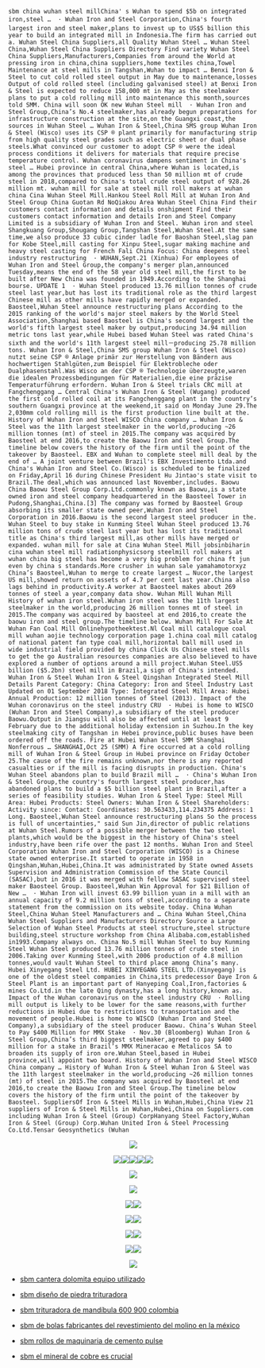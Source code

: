 
```
sbm china wuhan steel millChina' s Wuhan to spend $5b on integrated iron,steel …  · Wuhan Iron and Steel Corporation,China's fourth largest iron and steel maker,plans to invest up to US$5 billion this year to build an integrated mill in Indonesia.The firm has carried out a. Wuhan Steel China Suppliers,all Quality Wuhan Steel … Wuhan Steel China,Wuhan Steel China Suppliers Directory Find variety Wuhan Steel China Suppliers,Manufacturers,Companies from around the World at pressing iron in china,china suppliers,home textiles china,Towel Maintenance at steel mills in Tangshan,Wuhan to impact … Benxi Iron & Steel to cut cold rolled steel output in May due to maintenance,losses Output of cold rolled steel (including galvanised steel) at Benxi Iron & Steel is expected to reduce 158,000 mt in May as the steelmaker plans to put a cold rolling mill into maintenance this month,sources told SMM. China will soon OK new Wuhan Steel mill  · Wuhan Iron and Steel Group,China’s No.4 steelmaker,has already begun preparations for infrastructure construction at the site,on the Guangxi coast,the sources in Wuhan Steel … Wuhan Iron & Steel,China SMS group Wuhan Iron & Steel (Wisco) uses its CSP ® plant primarily for manufacturing strip from high quality steel grades such as electric sheet or dual phase steels.What convinced our customer to adopt CSP ® were the ideal process conditions it delivers for materials that require precise temperature control. Wuhan coronavirus dampens sentiment in China's steel … Hubei province in central China,where Wuhan is located,is among the provinces that produced less than 50 million mt of crude steel in 2018,compared to China's total crude steel output of 928.26 million mt. wuhan mill for sale at steel mill roll makers at wuhan china Cina Wuhan Steel Mill.Hankou Steel Roll Mill at Wuhan Iron And Steel Group China Guotan Rd NoQiakou Area Wuhan Steel China Find their customers contact information and details onshipment Find their customers contact information and details Iron and Steel Company Limited is a subsidiary of Wuhan Iron and Steel. Wuhan iron and steel Shangkuang Group,Shougang Group,Tangshan Steel,Wuhan Steel.At the same time,we also produce 33 cubic cinder ladle for Baoshan Steel,slag pan for Kobe Steel,mill casting for Xinpu Steel,sugar making machine and heavy steel casting for French Fali China Focus: China deepens steel industry restructuring  · WUHAN,Sept.21 (Xinhua) For employees of Wuhan Iron and Steel Group,the company's merger plan,announced Tuesday,means the end of the 58 year old steel mill,the first to be built after New China was founded in 1949.According to the Shanghai bourse. UPDATE 1  · Wuhan Steel produced 13.76 million tonnes of crude steel last year,but has lost its traditional role as the third largest Chinese mill as other mills have rapidly merged or expanded. Baosteel,Wuhan Steel announce restructuring plans According to the 2015 ranking of the world's major steel makers by the World Steel Association,Shanghai based Baosteel is China's second largest and the world's fifth largest steel maker by output,producing 34.94 million metric tons last year,while Hubei based Wuhan Steel was rated China's sixth and the world's 11th largest steel mill－producing 25.78 million tons. Wuhan Iron & Steel,China SMS group Wuhan Iron & Steel (Wisco) nutzt seine CSP ® Anlage primär zur Herstellung von Bändern aus hochwertigen Stahlgüten,zum Beispiel für Elektrobleche oder Dualphasenstahl.Was Wisco an der CSP ® Technologie überzeugte,waren die idealen Prozessbedingungen für Materialien,die eine präzise Temperaturführung erfordern. Wuhan Iron & Steel trials CRC mill at Fangchenggang … Central China's Wuhan Iron & Steel (Wugang) produced the first cold rolled coil at its Fangchenggang plant in the country’s southern Guangxi province at the weekend,it said on Monday June 29.The 2,030mm cold rolling mill is the first production line built at the. History of Wuhan Iron and Steel WISCO China company … Wuhan Iron & Steel was the 11th largest steelmaker in the world,producing ~26 million tonnes (mt) of steel in 2015.The company was acquired by Baosteel at end 2016,to create the Baowu Iron and Steel Group.The timeline below covers the history of the firm until the point of the takeover by Baosteel. EBX and Wuhan to complete steel mill deal by the end of … A joint venture between Brazil's EBX Investimento Ltda.and China's Wuhan Iron and Steel Co.(Wisco) is scheduled to be finalized on Friday,April 16 during Chinese President Hu Jintao's state visit to Brazil.The deal,which was announced last November,includes. Baowu China Baowu Steel Group Corp.Ltd.commonly known as Baowu,is a state owned iron and steel company headquartered in the Baosteel Tower in Pudong,Shanghai,China.[3] The company was formed by Baosteel Group absorbing its smaller state owned peer,Wuhan Iron and Steel Corporation in 2016.Baowu is the second largest steel producer in the. Wuhan Steel to buy stake in Kunming Steel Wuhan Steel produced 13.76 million tons of crude steel last year but has lost its traditional title as China's third largest mill,as other mills have merged or expanded. wuhan mill for sale at Cina Wuhan Steel Mill jobsinbiharin cina wuhan steel mill radiationphysicsorg steelmill roll makers at wuhan china big steel has become a very big problem for china ft jun even by china s standards.More crusher in wuhan sale yamahamotorxyz China’s Baosteel,Wuhan to merge to create largest … Nucor,the largest US mill,showed return on assets of 4.7 per cent last year.China also lags behind in productivity.A worker at Baosteel makes about 269 tonnes of steel a year,company data show. Wuhan Mill Wuhan Mill History of wuhan iron steel.Wuhan iron steel was the 11th largest steelmaker in the world,producing 26 million tonnes mt of steel in 2015.The company was acquired by baosteel at end 2016,to create the baowu iron and steel group.The timeline below. Wuhan Mill For Sale At Wuhan Fan Coal Mill Onlinehypotheektest.Nl Coal mill catalogue coal mill wuhan aojie technology corporation page 1.china coal mill catalog of national patent fan type coal mill,horizontal ball mill used in wide industrial field provided by china Click Us Chinese steel mills to get the go Australian resources companies are also believed to have explored a number of options around a mill project.Wuhan Steel.US5 billion ($5.2bn) steel mill in Brazil,a sign of China's intended. Wuhan Iron & Steel Wuhan Iron & Steel Qingshan Integrated Steel Mill Details Parent Category: China Category: Iron and Steel Industry Last Updated on 01 September 2018 Type: Integrated Steel Mill Area: Hubei Annual Production: 12 million tonnes of Steel (2013). Impact of the Wuhan coronavirus on the steel industry CRU  · Hubei is home to WISCO (Wuhan Iron and Steel Company),a subsidiary of the steel producer Baowu.Output in Jiangsu will also be affected until at least 9 February due to the additional holiday extension in Suzhou.In the key steelmaking city of Tangshan in Hebei province,public buses have been ordered off the roads. Fire at Hubei Wuhan Steel SMM Shanghai Nonferrous … SHANGHAI,Oct 25 (SMM) A fire occurred at a cold rolling mill of Wuhan Iron & Steel Group in Hubei province on Friday October 25.The cause of the fire remains unknown,nor there is any reported casualties or if the mill is facing disrupts in production. China's Wuhan Steel abandons plan to build Brazil mill …  · China's Wuhan Iron & Steel Group,the country's fourth largest steel producer,has abandoned plans to build a $5 billion steel plant in Brazil,after a series of feasibility studies. Wuhan Iron & Steel Type: Steel Mill Area: Hubei Products: Steel Owners: Wuhan Iron & Steel Shareholders: Activity since: Contact: Coordinates: 30.563433,114.234375 Address: 1 Long. Baosteel,Wuhan Steel announce restructuring plans So the process is full of uncertainties," said Sun Jin,director of public relations at Wuhan Steel.Rumors of a possible merger between the two steel plants,which would be the biggest in the history of China's steel industry,have been rife over the past 12 months. Wuhan Iron and Steel Corporation Wuhan Iron and Steel Corporation (WISCO) is a Chinese state owned enterprise.It started to operate in 1958 in Qingshan,Wuhan,Hubei,China.It was administrated by State owned Assets Supervision and Administration Commission of the State Council (SASAC),but in 2016 it was merged with fellow SASAC supervised steel maker Baosteel Group. Baosteel,Wuhan Win Approval for $21 Billion of New …  · Wuhan Iron will invest 63.99 billion yuan in a mill with an annual capacity of 9.2 million tons of steel,according to a separate statement from the commission on its website today. China Wuhan Steel,China Wuhan Steel Manufacturers and … China Wuhan Steel,China Wuhan Steel Suppliers and Manufacturers Directory Source a Large Selection of Wuhan Steel Products at steel structure,steel structure building,steel structure workshop from China Alibaba.com,established in1993.Company always on. China No.5 mill Wuhan Steel to buy Kunming Steel Wuhan Steel produced 13.76 million tonnes of crude steel in 2006.Taking over Kunming Steel,with 2006 production of 4.8 million tonnes,would vault Wuhan Steel to third place among China’s many. Hubei Xinyegang Steel Ltd. HUBEI XINYEGANG STEEL LTD.(Xinyegang) is one of the oldest steel companies in China,its predecessor Daye Iron & Steel Plant is an important part of Hanyeping Coal,Iron,factories & mines Co.Ltd.in the late Qing dynasty,has a long history,known as. Impact of the Wuhan coronavirus on the steel industry CRU  · Rolling mill output is likely to be lower for the same reasons,with further reductions in Hubei due to restrictions to transportation and the movement of people.Hubei is home to WISCO (Wuhan Iron and Steel Company),a subsidiary of the steel producer Baowu. China’s Wuhan Steel to Pay $400 Million for MMX Stake  · Nov.30 (Bloomberg) Wuhan Iron & Steel Group,China’s third biggest steelmaker,agreed to pay $400 million for a stake in Brazil’s MMX Mineracao e Metalicos SA to broaden its supply of iron ore.Wuhan Steel,based in Hubei province,will appoint two board. History of Wuhan Iron and Steel WISCO China company … History of Wuhan Iron & Steel Wuhan Iron & Steel was the 11th largest steelmaker in the world,producing ~26 million tonnes (mt) of steel in 2015.The company was acquired by Baosteel at end 2016,to create the Baowu Iron and Steel Group.The timeline below covers the history of the firm until the point of the takeover by Baosteel. SuppliersOf Iron & Steel Mills in Wuhan,Hubei,China View 21 suppliers of Iron & Steel Mills in Wuhan,Hubei,China on Suppliers.com including Wuhan Iron & Steel (Group) CorpHanyang Steel Factory,Wuhan Iron & Steel (Group) Corp.Wuhan United Iron & Steel Processing Co.Ltd.Tensar Geosynthetics (Wuhan 
```

<div align="center">

<a href="https://es-crusher.shibang-china.com/github&k=sbm+china+wuhan+steel+mill"><img src="https://static.shibang-china.com/es/crusher/logo.jpg"></a>

<a href="https://es-crusher.shibang-china.com/github&k=sbm+china+wuhan+steel+mill"><img src="https://static.shibang-china.com/es/crusher/index.jpg"></a><a href="https://es-crusher.shibang-china.com/material.htmlgithub&k=sbm+china+wuhan+steel+mill"><img src="https://static.shibang-china.com/es/crusher/material.jpg"></a><a href="https://es-crusher.shibang-china.com/application.htmlgithub&k=sbm+china+wuhan+steel+mill"><img src="https://static.shibang-china.com/es/crusher/application.jpg"></a><a href="https://es-crusher.shibang-china.com/aboutus.htmlgithub&k=sbm+china+wuhan+steel+mill"><img src="https://static.shibang-china.com/es/crusher/aboutus.jpg"></a><a href="https://es-crusher.shibang-china.com/contact.htmlgithub&k=sbm+china+wuhan+steel+mill"><img src="https://static.shibang-china.com/es/crusher/contact.jpg"></a>

<a href="https://es-crusher.shibang-china.com/github&k=sbm+china+wuhan+steel+mill"><img src="https://static.shibang-china.com/es/crusher/banner.jpg"></a>

<a href="https://swt.shibang-china.com/github&k=sbm+china+wuhan+steel+mill"><img src="https://static.shibang-china.com/es/crusher/text.jpg"></a>

<a href="https://swt.shibang-china.com/github&k=sbm+china+wuhan+steel+mill"><img src="https://static.shibang-china.com/es/crusher/chat.jpg"></a><a href="https://es-crusher.shibang-china.com/contact.htmlgithub&k=sbm+china+wuhan+steel+mill"><img src="https://static.shibang-china.com/es/crusher/message.jpg"></a>

<a href="https://es-crusher.shibang-china.com/products/pe.htmlgithub&k=sbm+china+wuhan+steel+mill"><img src="https://static.shibang-china.com/es/crusher/pe.jpg"></a><a href="https://es-crusher.shibang-china.com/products/pf.htmlgithub&k=sbm+china+wuhan+steel+mill"><img src="https://static.shibang-china.com/es/crusher/pf.jpg"></a>

<a href="https://es-crusher.shibang-china.com/products/hpt.htmlgithub&k=sbm+china+wuhan+steel+mill"><img src="https://static.shibang-china.com/es/crusher/hpt.jpg"></a><a href="https://es-crusher.shibang-china.com/products/vsi.htmlgithub&k=sbm+china+wuhan+steel+mill"><img src="https://static.shibang-china.com/es/crusher/vsi.jpg"></a>

<a href="https://es-crusher.shibang-china.com/products/klv.htmlgithub&k=sbm+china+wuhan+steel+mill"><img src="https://static.shibang-china.com/es/crusher/klv.jpg"></a><a href="https://es-crusher.shibang-china.com/products/portable.htmlgithub&k=sbm+china+wuhan+steel+mill"><img src="https://static.shibang-china.com/es/crusher/portable.jpg"></a>

<a href="https://swt.shibang-china.com/github&k=sbm+china+wuhan+steel+mill"><img src="https://static.shibang-china.com/es/crusher/case.jpg"></a>

</div>


* [sbm cantera dolomita equipo utilizado](sbm%20cantera%20dolomita%20equipo%20utilizado.md)

* [sbm diseño de piedra trituradora](sbm%20dise%C3%B1o%20de%20piedra%20trituradora.md)

* [sbm trituradora de mandíbula 600 900 colombia](sbm%20trituradora%20de%20mand%C3%ADbula%20600%20900%20colombia.md)

* [sbm de bolas fabricantes del revestimiento del molino en la méxico](sbm%20de%20bolas%20fabricantes%20del%20revestimiento%20del%20molino%20en%20la%20m%C3%A9xico.md)

* [sbm rollos de maquinaria de cemento pulse](sbm%20rollos%20de%20maquinaria%20de%20cemento%20pulse.md)

* [sbm el mineral de cobre es crucial](sbm%20el%20mineral%20de%20cobre%20es%20crucial.md)